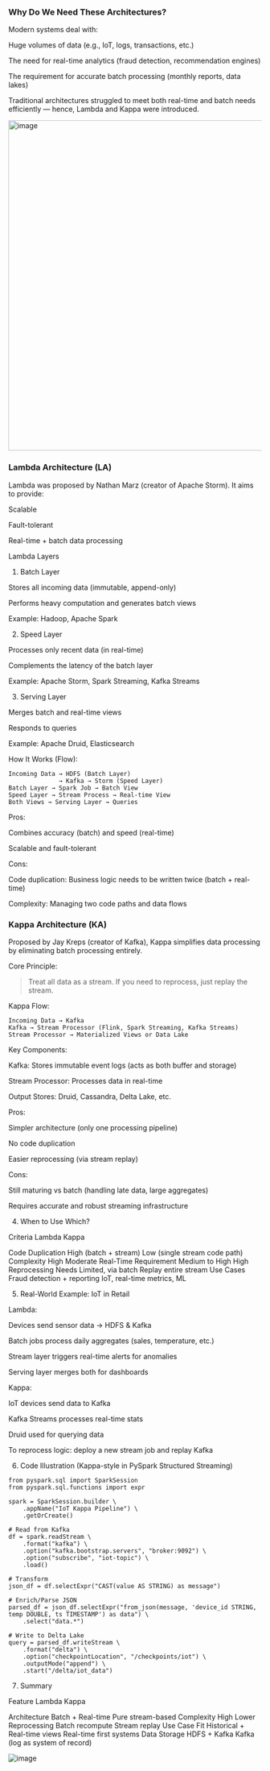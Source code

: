 ### Why Do We Need These Architectures?

Modern systems deal with:

Huge volumes of data (e.g., IoT, logs, transactions, etc.)

The need for real-time analytics (fraud detection, recommendation engines)

The requirement for accurate batch processing (monthly reports, data lakes)

Traditional architectures struggled to meet both real-time and batch needs efficiently — hence, Lambda and Kappa were introduced.

<img width="656" alt="image" src="https://github.com/user-attachments/assets/1dc1c43e-f8b8-4d49-81cf-ea3f84e5c7b7" />

### Lambda Architecture (LA)

Lambda was proposed by Nathan Marz (creator of Apache Storm). It aims to provide:

Scalable

Fault-tolerant

Real-time + batch data processing

Lambda Layers

1. Batch Layer

Stores all incoming data (immutable, append-only)

Performs heavy computation and generates batch views

Example: Hadoop, Apache Spark

2. Speed Layer

Processes only recent data (in real-time)

Complements the latency of the batch layer

Example: Apache Storm, Spark Streaming, Kafka Streams

3. Serving Layer

Merges batch and real-time views

Responds to queries

Example: Apache Druid, Elasticsearch

How It Works (Flow):
```
Incoming Data → HDFS (Batch Layer)
              → Kafka → Storm (Speed Layer)
Batch Layer → Spark Job → Batch View
Speed Layer → Stream Process → Real-time View
Both Views → Serving Layer → Queries
```
Pros:

Combines accuracy (batch) and speed (real-time)

Scalable and fault-tolerant

Cons:

Code duplication: Business logic needs to be written twice (batch + real-time)

Complexity: Managing two code paths and data flows

### Kappa Architecture (KA)

Proposed by Jay Kreps (creator of Kafka), Kappa simplifies data processing by eliminating batch processing entirely.

Core Principle:

> Treat all data as a stream. If you need to reprocess, just replay the stream.

Kappa Flow:
```
Incoming Data → Kafka
Kafka → Stream Processor (Flink, Spark Streaming, Kafka Streams)
Stream Processor → Materialized Views or Data Lake
```
Key Components:

Kafka: Stores immutable event logs (acts as both buffer and storage)

Stream Processor: Processes data in real-time

Output Stores: Druid, Cassandra, Delta Lake, etc.

Pros:

Simpler architecture (only one processing pipeline)

No code duplication

Easier reprocessing (via stream replay)

Cons:

Still maturing vs batch (handling late data, large aggregates)

Requires accurate and robust streaming infrastructure

4. When to Use Which?

Criteria	Lambda	Kappa

Code Duplication	High (batch + stream)	Low (single stream code path)
Complexity	High	Moderate
Real-Time Requirement	Medium to High	High
Reprocessing Needs	Limited, via batch	Replay entire stream
Use Cases	Fraud detection + reporting	IoT, real-time metrics, ML

5. Real-World Example: IoT in Retail

Lambda:

Devices send sensor data → HDFS & Kafka

Batch jobs process daily aggregates (sales, temperature, etc.)

Stream layer triggers real-time alerts for anomalies

Serving layer merges both for dashboards

Kappa:

IoT devices send data to Kafka

Kafka Streams processes real-time stats

Druid used for querying data

To reprocess logic: deploy a new stream job and replay Kafka

6. Code Illustration (Kappa-style in PySpark Structured Streaming)

```
from pyspark.sql import SparkSession
from pyspark.sql.functions import expr

spark = SparkSession.builder \
    .appName("IoT Kappa Pipeline") \
    .getOrCreate()

# Read from Kafka
df = spark.readStream \
    .format("kafka") \
    .option("kafka.bootstrap.servers", "broker:9092") \
    .option("subscribe", "iot-topic") \
    .load()

# Transform
json_df = df.selectExpr("CAST(value AS STRING) as message")

# Enrich/Parse JSON
parsed_df = json_df.selectExpr("from_json(message, 'device_id STRING, temp DOUBLE, ts TIMESTAMP') as data") \
    .select("data.*")

# Write to Delta Lake
query = parsed_df.writeStream \
    .format("delta") \
    .option("checkpointLocation", "/checkpoints/iot") \
    .outputMode("append") \
    .start("/delta/iot_data")

```

7. Summary

Feature	Lambda	Kappa

Architecture	Batch + Real-time	Pure stream-based
Complexity	High	Lower
Reprocessing	Batch recompute	Stream replay
Use Case Fit	Historical + Real-time views	Real-time first systems
Data Storage	HDFS + Kafka	Kafka (log as system of record)

![image](https://github.com/user-attachments/assets/e75ae352-985f-47c2-9585-e49aa9556ccd)

